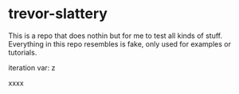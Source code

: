 # trevor-slattery

This is a repo that does nothin but for me to test all kinds of stuff.
Everything in this repo resembles is fake, only used for examples or tutorials.

iteration var: z

xxxx
